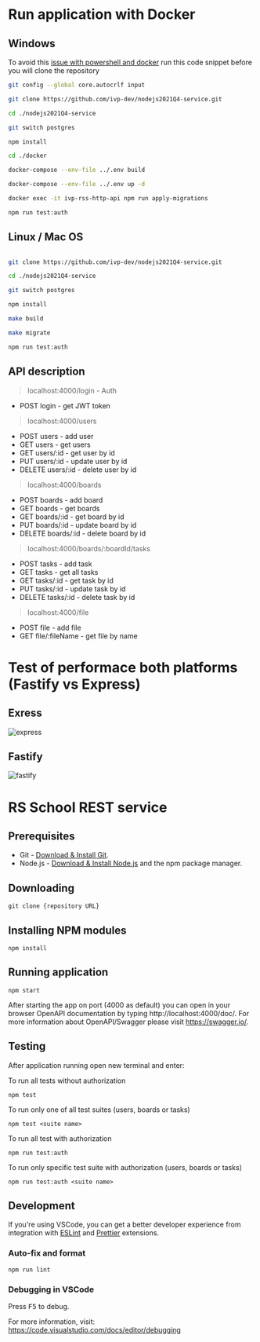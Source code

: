 # Run application with Docker

## Windows

To avoid this [issue with powershell and docker](https://forums.docker.com/t/error-while-running-docker-code-in-powershell/34059/5) run this code snippet before you will clone the repository

```sh
git config --global core.autocrlf input
```

```sh
git clone https://github.com/ivp-dev/nodejs2021Q4-service.git

cd ./nodejs2021Q4-service

git switch postgres

npm install

cd ./docker

docker-compose --env-file ../.env build

docker-compose --env-file ../.env up -d

docker exec -it ivp-rss-http-api npm run apply-migrations

npm run test:auth

```

## Linux / Mac OS

```sh

git clone https://github.com/ivp-dev/nodejs2021Q4-service.git

cd ./nodejs2021Q4-service

git switch postgres

npm install

make build

make migrate

npm run test:auth

```

## API description

> localhost:4000/login - Auth
- POST login - get JWT token
> localhost:4000/users
- POST users - add user
- GET users - get users
- GET users/:id - get user by id
- PUT users/:id - update user by id
- DELETE users/:id - delete user by id
> localhost:4000/boards
- POST boards - add board
- GET boards - get boards
- GET boards/:id - get board by id
- PUT boards/:id - update board by id
- DELETE boards/:id - delete board by id
> localhost:4000/boards/:boardId/tasks
- POST tasks - add task
- GET tasks - get all tasks
- GET tasks/:id - get task by id
- PUT tasks/:id - update task by id
- DELETE tasks/:id - delete task by id
> localhost:4000/file
- POST file - add file
- GET file/:fileName - get file by name

# Test of performace both platforms (Fastify vs Express)

## Exress

![express](https://user-images.githubusercontent.com/24565710/152748014-547f8a79-93e6-46f5-9178-95f6bdfb8415.png)

## Fastify

![fastify](https://user-images.githubusercontent.com/24565710/152748056-d379cdd9-7f06-4805-882e-e12f45068826.png)

# RS School REST service

## Prerequisites

- Git - [Download & Install Git](https://git-scm.com/downloads).
- Node.js - [Download & Install Node.js](https://nodejs.org/en/download/) and the npm package manager.

## Downloading

```
git clone {repository URL}
```

## Installing NPM modules

```
npm install
```

## Running application

```
npm start
```

After starting the app on port (4000 as default) you can open
in your browser OpenAPI documentation by typing http://localhost:4000/doc/.
For more information about OpenAPI/Swagger please visit https://swagger.io/.

## Testing

After application running open new terminal and enter:

To run all tests without authorization

```
npm test
```

To run only one of all test suites (users, boards or tasks)

```
npm test <suite name>
```

To run all test with authorization

```
npm run test:auth
```

To run only specific test suite with authorization (users, boards or tasks)

```
npm run test:auth <suite name>
```

## Development

If you're using VSCode, you can get a better developer experience from integration with [ESLint](https://marketplace.visualstudio.com/items?itemName=dbaeumer.vscode-eslint) and [Prettier](https://marketplace.visualstudio.com/items?itemName=esbenp.prettier-vscode) extensions.

### Auto-fix and format

```
npm run lint
```

### Debugging in VSCode

Press <kbd>F5</kbd> to debug.

For more information, visit: https://code.visualstudio.com/docs/editor/debugging
